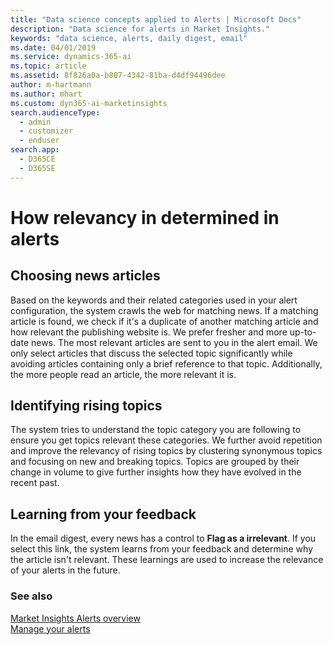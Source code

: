 ```yaml
---
title: "Data science concepts applied to Alerts | Microsoft Docs"
description: "Data science for alerts in Market Insights."
keywords: "data science, alerts, daily digest, email"
ms.date: 04/01/2019
ms.service: dynamics-365-ai
ms.topic: article
ms.assetid: 8f826a0a-b807-4342-81ba-d4df94496dee
author: m-hartmann
ms.author: mhart
ms.custom: dyn365-ai-marketinsights
search.audienceType: 
  - admin
  - customizer
  - enduser
search.app: 
  - D365CE
  - D365SE
---
```


# How relevancy in determined in alerts

## Choosing news articles

Based on the keywords and their related categories used in your alert configuration, the system crawls the web for matching news. If a matching article is found, we check if it's a duplicate of another matching article and how relevant the publishing website is. We prefer fresher and more up-to-date news. The most relevant articles are sent to you in the alert email. We only select articles that discuss the selected topic significantly while avoiding articles containing only a brief reference to that topic. Additionally, the more people read an article, the more relevant it is.

## Identifying rising topics

The system tries to understand the topic category you are following to ensure you get topics relevant these categories. We further avoid repetition and improve the relevancy of rising topics by clustering synonymous topics and focusing on new and breaking topics. Topics are grouped by their change in volume to give further insights how they have evolved in the recent past.

## Learning from your feedback

In the email digest, every news has a control to **Flag as a irrelevant**. If you select this link, the system learns from your feedback and determine why the article isn't relevant. These learnings are used to increase the relevance of your alerts in the future.

### See also
[Market Insights Alerts overview](alerts-overview.md)    
[Manage your alerts](alerts-management.md)